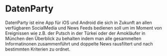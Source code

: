 # DatenParty
DatenParty ist eine App für iOS und Android die sich in Zukunft an allen verfügbaren SocialMedia und News Feeds bedienen soll um im Moment von Ereignissen wie z.B. der Putsch in der Türkei oder der Amokläufer in München den Überblick zu behalten indem man alle gesammelten Informatinonen zusammenführt und doppelte News rausfiltert und nach bestimmten Kriterien zu ordnet.
